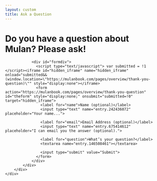 ```yaml
---
layout: custom
title: Ask a Question
---
```


<style>
input[type=text], textarea {
  width: 100%;
  padding: 12px 20px;
  margin: 8px 0;
  display: inline-block;
  border: 1px solid #ccc;
  border-radius: 4px;
  box-sizing: border-box;
}

input[type=submit] {
  width: 100%;
  background-color: #4CAF50;
  color: white;
  padding: 14px 20px;
  margin: 8px 0;
  border: none;
  border-radius: 4px;
  cursor: pointer;
}

input[type=submit]:hover {
  background-color: #45a049;
}

#formdiv {
  border-radius: 5px;
  background-color: #f2f2f2;
  padding: 20px;
}
</style>

<!-- /banner_bottom -->
<div class="main banner_bottom" id="article">
	<div class="clearfix"> </div>
	<div class="container">
		<div class="inner_sec_top_aglieits">
			<div class="banner_bottom_info">
				<h1>Do you have a question about Mulan? Please ask!</h1>

				<div id="formdiv">
				  <script type="text/javascript"> var submitted = !1 </script><iframe id="hidden_iframe" name="hidden_iframe" onload="submitted&&(window.location=\"https://mulanbook.com/pages/overview/thank-you-question)\"" style="display:none"></iframe>
				  <form action="https://mulanbook.com/pages/overview/thank-you-question" id="theform" style="display:none;" onsubmit="submitted=!0" target="hidden_iframe">
				    <label for="name">Name (optional)</label>
				    <input type="text" name="entry.242436072" placeholder="Your name...">

				    <label for="email">Email Address (optional)</label>
				    <input type="text" name="entry.675414612" placeholder="I can email you the answer (optional).">

				    <label for="question">What’s your question?</label>
				    <textarea name="entry.146508461"></textarea>
				  
				    <input type="submit" value="Submit">
				  </form>
				</div>
			</div>
		</div>
	</div>
</div>



<script type="text/javascript">
	document.getElementById("theform").style.display = "inline";
	document.getElementById("theform").action = "https://docs.google.com/forms/u/3/d/e/1FAIpQLSdpZ2U1DRE4iaPS5Ms4hNF1FxB9ZlelJCPMMBNd_XLMoGegag/formResponse";
</script>


<div>

</div>
<div style="clear:both;"></div>
